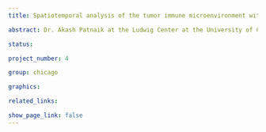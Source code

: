```yaml
---
title: Spatiotemporal analysis of the tumor immune microenvironment within human primary and metastatic prostate cancer

abstract: Dr. Akash Patnaik at the Ludwig Center at the University of Chicago is focused on understanding why only ~10-25% of metastatic, castrate-resistant prostate cancer (mCRPC) patients respond to therapies targeting immune checkpoint proteins such as CTLA-4, PD-1 and PD-L1. The reasons for this are thought to lie in the composition and organization of the tumor immune microenvironment. The properties of the tumor micro-environment primary versus in metastatic prostate cancer are therefore being studied to better understand how tumor-immune interactions change as a function of disease progression. We hope that this will lead to discovery of new resistance mechanisms and targets for therapeutic intervention.  

status:

project_number: 4

group: chicago

graphics:

related_links:

show_page_link: false
---
```

